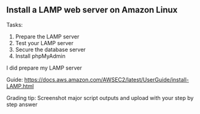 ## Install a LAMP web server on Amazon Linux

Tasks:

1. Prepare the LAMP server
2. Test your LAMP server
3. Secure the database server
4. Install phpMyAdmin

I did prepare my LAMP server



Guide: https://docs.aws.amazon.com/AWSEC2/latest/UserGuide/install-LAMP.html

Grading tip:  Screenshot major script outputs and upload with your step by step answer

